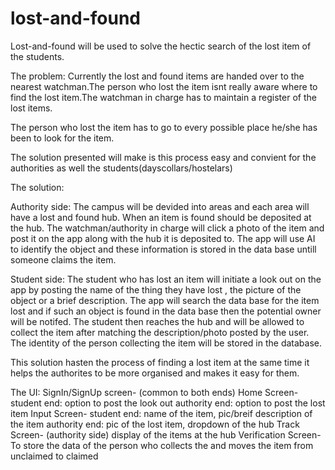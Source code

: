 # lost-and-found

Lost-and-found will be used to solve the hectic search of the lost item of the students.

The problem:
Currently the lost and found items are handed over to the nearest watchman.The person who lost the item isnt really aware where to find the lost item.The watchman in charge has to maintain a register of the lost items.

The person who lost the item has to go to every possible place he/she has been to look for the item.

The solution presented will make is this process easy and convient for the authorities as well the students(dayscollars/hostelars)

The solution:

Authority side:
The campus will be devided into areas and each area will have a lost and found hub.
When an item is found should be deposited at the hub.
The watchman/authority in charge will click a photo of the item and post it on the app along with the hub it is deposited to.
The app will use AI to identify the object and these information is stored in the data base untill someone claims the item.

Student side:
The student who has lost an item will initiate a look out on the app by posting the name of the thing they have lost , the picture of the object or a brief description.
The app will search the data base for the item lost and if such an object is found in the data base then the potential owner will be notifed.
The student then reaches the hub and will be allowed to collect the item after matching the description/photo posted by the user.
The identity of the person collecting the item will be stored in the database.

This solution hasten the process of finding a lost item at the same time it helps the authorites to be more organised and makes it easy for them.

The UI:
SignIn/SignUp screen- (common to both ends)
Home Screen-
student end: option to post the look out
authority end: option to post the lost item
Input Screen-
student end: name of the item,
pic/breif description of the item
authority end:
pic of the lost item,
dropdown of the hub
Track Screen- (authority side)
display of the items at the hub
Verification Screen-
To store the data of the person who collects the and moves the item from unclaimed to claimed
